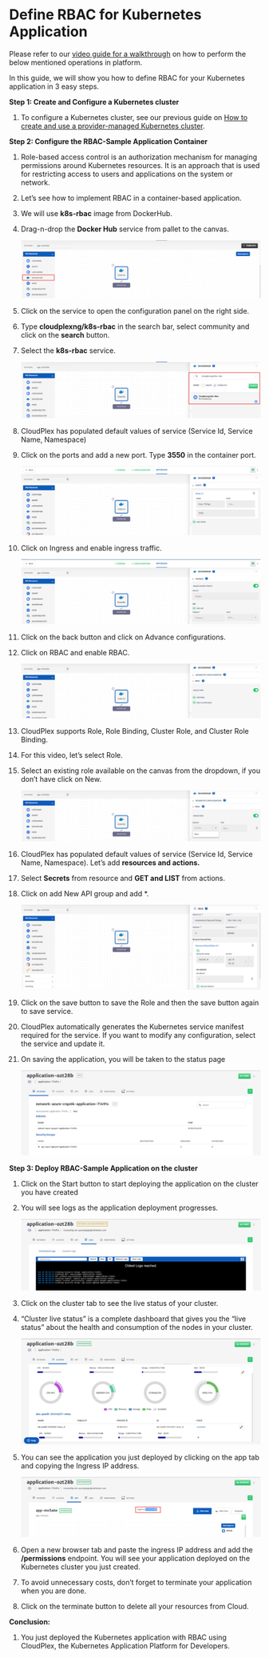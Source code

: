 # Define RBAC for Kubernetes Application

Please refer to our [video guide for a walkthrough](https://www.youtube.com/watch?v=ZwEeNIAk1pI) on how to perform the below mentioned operations in platform. 

In this guide, we will show you how to define RBAC for your Kubernetes application in 3 easy steps.

**Step 1: Create and Configure a Kubernetes cluster**

1. To configure a Kubernetes cluster, see our previous guide on [How to create and use a provider-managed Kubernetes cluster](https://docs.cloudplex.io/#/pages/user-guide/getting-started/create-use-provider-managed-cluster/create-use-provider-managed-cluster?id=create-amp-use-provider-managed-cluster).

**Step 2: Configure the RBAC-Sample Application Container**

1. Role-based access control is an authorization mechanism for managing permissions around Kubernetes resources. It is an approach that is used for restricting access to users and applications on the system or network.

2. Let’s see how to implement  RBAC in a container-based application.

3. We will use **k8s-rbac** image from DockerHub.

4. Drag-n-drop the **Docker Hub** service from pallet to the canvas.

   ![1](imgs/1.jpg)

5. Click on the service to open the configuration panel on the right side.

6. Type **cloudplexng/k8s-rbac** in the search bar, select community and click on the **search** button.

7. Select the **k8s-rbac** service.

   ![2](imgs/2.jpg)

8. CloudPlex has populated default values of service (Service Id, Service Name, Namespace)

9. Click on the ports and add a new port. Type **3550** in the container port.

   ![3](imgs/3.jpg)

10. Click on Ingress and enable ingress traffic.

    ![4](imgs/4.jpg)

11. Click on the back button and click on Advance configurations.

12. Click on RBAC and enable RBAC.

    ![5](imgs/5.jpg)

13. CloudPlex supports Role, Role Binding, Cluster Role, and Cluster Role Binding.

14. For this video, let’s select Role.

15. Select an existing role available on the canvas from the dropdown, if you don’t have click on New.

    ![6](imgs/6.jpg)

16. CloudPlex has populated default values of service (Service Id, Service Name, Namespace). Let’s add **resources and actions.**

17. Select **Secrets** from resource and **GET and LIST** from actions.

18. Click on add New API group and add *.

    ![7](imgs/7.jpg)

19. Click on the save button to save the Role and then the save button again to save service.

20. CloudPlex automatically generates the Kubernetes service manifest required for the service. If you want to modify any configuration, select the service and update it.

21. On saving the application, you will be taken to the status page

    ![8](imgs/8.jpg)

**Step 3: Deploy  RBAC-Sample Application on the cluster**

1. Click on the Start button to start deploying the application on the cluster you have created

2. You will see logs as the application deployment progresses.

   ![9](imgs/9.jpg)

3. Click on the cluster tab to see the live status of your cluster.

4. “Cluster live status” is a complete dashboard that gives you the “live status” about the health and consumption of the nodes in your cluster.

   ![10](imgs/10.jpg)

5. You can see the application you just deployed by clicking on the app tab and copying the Ingress IP address.

   ![11](imgs/11.jpg)

6. Open a new browser tab and paste the ingress IP address and add the **/permissions** endpoint. You will see your application deployed on the Kubernetes cluster you just created.

7. To avoid unnecessary costs, don’t forget to terminate your application when you are done.

8. Click on the terminate button to delete all your resources from Cloud.

**Conclusion:**

1. You just deployed the Kubernetes application with RBAC using CloudPlex, the Kubernetes Application Platform for Developers.